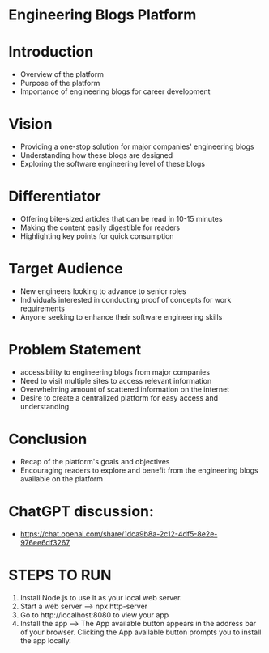 ﻿# Engineering Blogs Platform

# Introduction
* Overview of the platform
* Purpose of the platform
* Importance of engineering blogs for career development
# Vision
* Providing a one-stop solution for major companies' engineering blogs
* Understanding how these blogs are designed
* Exploring the software engineering level of these blogs
# Differentiator
* Offering bite-sized articles that can be read in 10-15 minutes
* Making the content easily digestible for readers
* Highlighting key points for quick consumption
# Target Audience
* New engineers looking to advance to senior roles
* Individuals interested in conducting proof of concepts for work requirements
* Anyone seeking to enhance their software engineering skills
# Problem Statement
*  accessibility to engineering blogs from major companies
* Need to visit multiple sites to access relevant information
* Overwhelming amount of scattered information on the internet
* Desire to create a centralized platform for easy access and understanding
# Conclusion
* Recap of the platform's goals and objectives
* Encouraging readers to explore and benefit from the engineering blogs available on the platform

# ChatGPT discussion: 
* https://chat.openai.com/share/1dca9b8a-2c12-4df5-8e2e-976ee6df3267

# STEPS TO RUN

1. Install Node.js to use it as your local web server.
2. Start a web server --> npx http-server
3. Go to http://localhost:8080 to view your app
4. Install the app --> The App available button appears in the address bar of your browser. Clicking the App available button prompts you to install the app locally.
